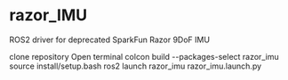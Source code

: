 # razor_IMU
ROS2 driver for deprecated SparkFun Razor 9DoF IMU

clone repository
Open terminal 
colcon build --packages-select razor_imu
source install/setup.bash
ros2 launch razor_imu razor_imu.launch.py
